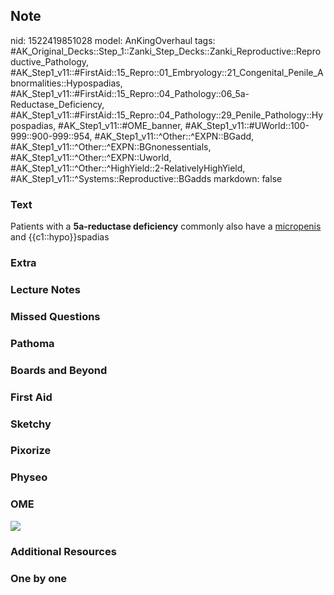 ## Note
nid: 1522419851028
model: AnKingOverhaul
tags: #AK_Original_Decks::Step_1::Zanki_Step_Decks::Zanki_Reproductive::Reproductive_Pathology, #AK_Step1_v11::#FirstAid::15_Repro::01_Embryology::21_Congenital_Penile_Abnormalities::Hypospadias, #AK_Step1_v11::#FirstAid::15_Repro::04_Pathology::06_5a-Reductase_Deficiency, #AK_Step1_v11::#FirstAid::15_Repro::04_Pathology::29_Penile_Pathology::Hypospadias, #AK_Step1_v11::#OME_banner, #AK_Step1_v11::#UWorld::100-999::900-999::954, #AK_Step1_v11::^Other::^EXPN::BGadd, #AK_Step1_v11::^Other::^EXPN::BGnonessentials, #AK_Step1_v11::^Other::^EXPN::Uworld, #AK_Step1_v11::^Other::^HighYield::2-RelativelyHighYield, #AK_Step1_v11::^Systems::Reproductive::BGadds
markdown: false

### Text
Patients with a <b>5a-reductase deficiency</b> commonly also have a
<u>micropenis</u> and {{c1::hypo}}spadias

### Extra


### Lecture Notes


### Missed Questions


### Pathoma


### Boards and Beyond


### First Aid


### Sketchy


### Pixorize


### Physeo


### OME
<div class="ome-widget">
  <a href="https://onlinemeded.org?ref=anki"><img src=
  "_OME_AnkiFlashcards_General_3.png"></a>
</div>

### Additional Resources


### One by one

